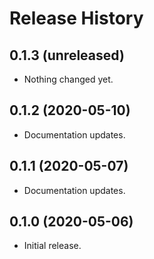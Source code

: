 Release History
===============

0.1.3 (unreleased)
------------------

- Nothing changed yet.


0.1.2 (2020-05-10)
------------------

- Documentation updates.


0.1.1 (2020-05-07)
------------------

- Documentation updates.


0.1.0 (2020-05-06)
------------------

-   Initial release.

